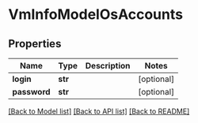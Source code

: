 # VmInfoModelOsAccounts

## Properties
Name | Type | Description | Notes
------------ | ------------- | ------------- | -------------
**login** | **str** |  | [optional] 
**password** | **str** |  | [optional] 

[[Back to Model list]](../README.md#documentation-for-models) [[Back to API list]](../README.md#documentation-for-api-endpoints) [[Back to README]](../README.md)



